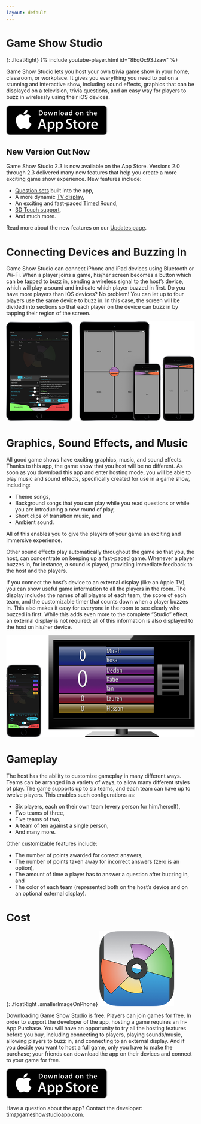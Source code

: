 ```yaml
---
layout: default
---
```


# Game Show Studio

{: .floatRight}
{% include youtube-player.html id="8EqQc93Jzaw" %}

Game Show Studio lets you host your own trivia game show in your home, classroom, or workplace. It gives you everything you need to put on a stunning and interactive show, including sound effects, graphics that can be displayed on a television, trivia questions, and an easy way for players to buzz in wirelessly using their iOS devices.

[![download on the app store](images/appstorebadge.svg)](https://itunes.apple.com/us/app/game-show-studio/id924249807?ls=1&mt=8)

## New Version Out Now

Game Show Studio 2.3 is now available on the App Store. Versions 2.0 through 2.3 delivered many new features that help you create a more exciting game show experience. New features include:

* [Question sets](/updates/#question-sets) built into the app,
* A more dynamic [TV display](/updates/#television-display-options),
* An exciting and fast-paced [Timed Round](/updates/#timed-round),
* [3D Touch support](/updates/#version-21),
* And much more.

Read more about the new features on our [Updates page](/updates).

# Connecting Devices and Buzzing In

Game Show Studio can connect iPhone and iPad devices using Bluetooth or Wi-Fi. When a player joins a game, his/her screen becomes a button which can be tapped to buzz in, sending a wireless signal to the host’s device, which will play a sound and indicate which player buzzed in first. Do you have more players than iOS devices? No problem! You can let up to four players use the same device to buzz in. In this case, the screen will be divided into sections so that each player on the device can buzz in by tapping their region of the screen.

![image of host and players](/images/v2-0-0/pad-host-and-players-w800.png)

# Graphics, Sound Effects, and Music

All good game shows have exciting graphics, music, and sound effects. Thanks to this app, the game show that you host will be no different. As soon as you download this app and enter hosting mode, you will be able to play music and sound effects, specifically created for use in a game show, including:

* Theme songs,
* Background songs that you can play while you read questions or while you are introducing a new round of play,
* Short clips of transition music, and
* Ambient sound.

All of this enables you to give the players of your game an exciting and immersive experience.

Other sound effects play automatically throughout the game so that you, the host, can concentrate on keeping up a fast-paced game. Whenever a player buzzes in, for instance, a sound is played, providing immediate feedback to the host and the players.

If you connect the host’s device to an external display (like an Apple TV), you can show useful game information to all the players in the room. The display includes the names of all players of each team, the score of each team, and the customizable timer that counts down when a player buzzes in. This also makes it easy for everyone in the room to see clearly who buzzed in first. While this adds even more to the complete “Studio” effect, an external display is not required; all of this information is also displayed to the host on his/her device.

![image of host connected to a TV](/images/v2-0-0/phone-host-and-tv-w800.png)

# Gameplay

The host has the ability to customize gameplay in many different ways. Teams can be arranged in a variety of ways, to allow many different styles of play. The game supports up to six teams, and each team can have up to twelve players. This enables such configurations as:

* Six players, each on their own team (every person for him/herself),
* Two teams of three,
* Five teams of two,
* A team of ten against a single person,
* And many more.

Other customizable features include:

* The number of points awarded for correct answers,
* The number of points taken away for incorrect answers (zero is an option),
* The amount of time a player has to answer a question after buzzing in, and
* The color of each team (represented both on the host’s device and on an optional external display).

# Cost

{: .floatRight .smallerImageOnPhone}
![game-show-studio-app-icon](/images/gss-rounded-icon-200.png)

Downloading Game Show Studio is free. Players can join games for free. In order to support the developer of the app, hosting a game requires an In-App Purchase. You will have an opportunity to try all the hosting features before you buy, including connecting to players, playing sounds/music, allowing players to buzz in, and connecting to an external display. And if you decide you want to host a full game, only you have to make the purchase; your friends can download the app on their devices and connect to your game for free.

[![download on the app store](images/appstorebadge.svg)](https://itunes.apple.com/us/app/game-show-studio/id924249807?ls=1&mt=8)

Have a question about the app? Contact the developer: [tim@gameshowstudioapp.com](mailto:tim@gameshowstudioapp.com).

